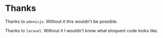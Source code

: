 # Thanks
Thanks to `adonisjs`. Without it this wouldn't be possible.

Thanks to `laravel`. Without it I wouldn't know what eloquent code looks like.


